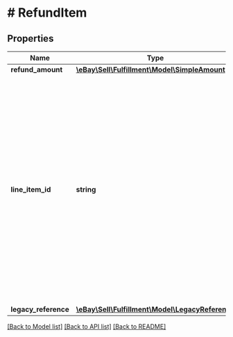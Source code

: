 # # RefundItem

## Properties

Name | Type | Description | Notes
------------ | ------------- | ------------- | -------------
**refund_amount** | [**\eBay\Sell\Fulfillment\Model\SimpleAmount**](SimpleAmount.md) |  | [optional]
**line_item_id** | **string** | The unique identifier of an order line item. This identifier is created once a buyer purchases a &#39;Buy It Now&#39; item or if an auction listing ends with a winning bidder. Either this field or the &lt;b&gt;legacyReference&lt;/b&gt; container is needed to identify an individual order line item that will receive a refund.&lt;br&gt;&lt;br&gt;&lt;span class&#x3D;\&quot;tablenote\&quot;&gt;&lt;strong&gt;Note:&lt;/strong&gt; The &lt;b&gt;lineItemId&lt;/b&gt; field is used to identify an order line item in REST API format, and the  &lt;b&gt;legacyReference&lt;/b&gt; container is used to identify an order line item in Trading/legacy API format. Both legacy and REST API identifiers are returned in &lt;b&gt;getOrder&lt;/b&gt; (Fulfillment API) and &lt;b&gt;GetOrders&lt;/b&gt; (Trading API).&lt;/span&gt; | [optional]
**legacy_reference** | [**\eBay\Sell\Fulfillment\Model\LegacyReference**](LegacyReference.md) |  | [optional]

[[Back to Model list]](../../README.md#models) [[Back to API list]](../../README.md#endpoints) [[Back to README]](../../README.md)
